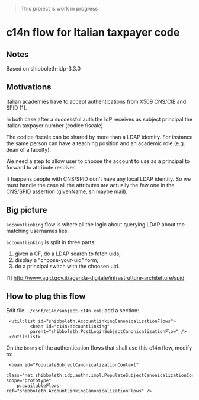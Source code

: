 > This project is work in progress

# c14n flow for Italian taxpayer code

## Notes

Based on shibboleth-idp-3.3.0

## Motivations

Italian academies have to accept authentications 
from X509 CNS/CIE and SPID [1].

In both case after a successful auth the IdP receives as subject 
principal the Italian taxpayer number (codice fiscale).

The codice fiscale can be shared by more than a LDAP identity. 
For instance the same person can have a teaching position and 
an academic role (e.g. dean of a faculty).

We need a step to allow user to choose the account to use as 
a principal to forward to attribute resolver.

It happens people with CNS/SPID don't have any local LDAP identity. 
So we must handle the case all the attributes are actually the 
few one in the CNS/SPID assertion (givenName, sn maybe mail).

## Big picture

`accountlinking` flow is where all the logic about 
 querying LDAP about the matching usernames lies. 

`accountlinking` is split in three parts:

 1. given a CF, do a LDAP search to fetch uids;
 2. display a "choose-your-uid" form;
 3. do a principal switch with the choosen uid.
 
 
 [1] http://www.agid.gov.it/agenda-digitale/infrastrutture-architetture/spid
 
## How to plug this flow

Edit file: `./conf/c14n/subject-c14n.xml`; add  a section:
 
     <util:list id="shibboleth.AccountLinkingCanonicalizationFlows">
             <bean id="c14n/accountlinking" 
             parent="shibboleth.PostLoginSubjectCanonicalizationFlow" />             
     </util:list>

On the `beans` of the authentication flows that shall use this c14n flow, modify to:  

     <bean id="PopulateSubjectCanonicalizationContext"
        class="net.shibboleth.idp.authn.impl.PopulateSubjectCanonicalizationContext" scope="prototype"
        p:availableFlows-ref="shibboleth.AccountLinkingCanonicalizationFlows" />


